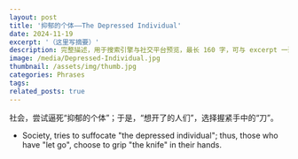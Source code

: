 ```yaml
---
layout: post
title: '抑郁的个体——The Depressed Individual'
date: 2024-11-19
excerpt: '（这里写摘要）'
description: 完整描述，用于搜索引擎与社交平台预览，最长 160 字，可与 excerpt 一致
image: /media/Depressed-Individual.jpg
thumbnail: /assets/img/thumb.jpg
categories: Phrases
tags: 
related_posts: true
---
```


社会，尝试逼死“抑郁的个体”；于是，“想开了的人们”，选择握紧手中的“刀”。

- Society, tries to suffocate "the depressed individual"; thus, those who have "let go", choose to grip "the knife" in their hands.